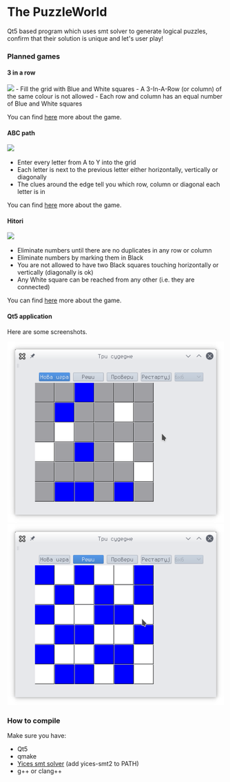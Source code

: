 # The PuzzleWorld

Qt5 based program which uses smt solver to generate logical puzzles, confirm that their solution is unique and let's user play!

### Planned games

#### 3 in a row
<img src="https://www.brainbashers.com/gifs/logic_3inarow_small.gif">
- Fill the grid with Blue and White squares
- A 3-In-A-Row (or column) of the same colour is not allowed
- Each row and column has an equal number of Blue and White squares

You can find [here](https://www.brainbashers.com/3inarow.asp) more about the game.

#### ABC path
<img src="https://www.brainbashers.com/gifs/logic_abcpath_small.gif">

- Enter every letter from A to Y into the grid
- Each letter is next to the previous letter either horizontally, vertically or diagonally
- The clues around the edge tell you which row, column or diagonal each letter is in

You can find [here](https://www.brainbashers.com/abcpath.asp) more about the game.

#### Hitori
<img src="https://www.brainbashers.com/gifs/logic_hitori_small.gif">

- Eliminate numbers until there are no duplicates in any row or column
- Eliminate numbers by marking them in Black
- You are not allowed to have two Black squares touching horizontally or vertically (diagonally is ok)
- Any White square can be reached from any other (i.e. they are connected)

You can find [here](https://www.brainbashers.com/hitori.asp) more about the game.

#### Qt5 application
Here are some screenshots.

<img src="./report/slike/app.png">

<img src="./report/slike/app_solved.png">

### How to compile
Make sure you have:
- Qt5
- qmake
- [Yices smt solver](http://yices.csl.sri.com/) (add yices-smt2 to PATH)
- g++ or clang++
